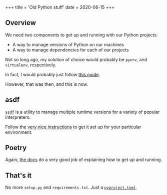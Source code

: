 +++
title = 'Old Python stuff'
date = 2020-06-15
+++

## Overview

We need two components to get up and running with our Python projects:

* A way to manage versions of Python on our machines
* A way to manage dependencies for each of our projects

Not so long ago, my solution of choice would probably be `pyenv`, and `virtualenv`, respectively.

In fact, I would probably just follow [this guide](https://www.kensodev.com/posts/2018/10/17/installing-python-3.7-and-making-it-the-default-on-osx/).

However, that was then, and this is now.

## asdf

[`asdf`](https://asdf-vm.com/#/) is a utility to manage multiple runtime versions for a variety of popular interpreters.

Follow the [very nice instructions](https://asdf-vm.com/#/core-manage-asdf-vm) to get it set up for your particular environment.

## Poetry

Again, [the docs](https://python-poetry.org/docs/#installation) do a very good job of explaining how to get up and running.

## That's it

No more `setup.py` and `requirements.txt`. Just a [`pyproject.toml`](https://github.com/tomgoren/notes-to-self/blob/master/pyproject.toml).
